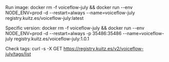Run image:
docker rm -f voiceflow-july && docker run --env NODE_ENV=prod -d --restart=always --name=voiceflow-july registry.kuitz.es/voiceflow-july:latest

Specific version:
docker rm -f voiceflow-july && docker run --env NODE_ENV=prod -d --restart=always -p 35486:35486 --name=voiceflow-july registry.kuitz.es/voiceflow-july:1.0.1

Check tags:
curl -s -X GET https://registry.kuitz.es/v2/voiceflow-july/tags/list